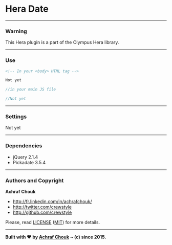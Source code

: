 # Hera Date

---

### Warning

This Hera plugin is a part of the Olympus Hera library.

---

### Use

````html
<!-- In your <body> HTML tag -->

Not yet
````

````javascript
//in your main JS file

//Not yet
````

---

### Settings

Not yet

---

### Dependencies

+ jQuery 2.1.4
+ Pickadate 3.5.4

---

### Authors and Copyright

**Achraf Chouk**

+ http://fr.linkedin.com/in/achrafchouk/
+ http://twitter.com/crewstyle
+ http://github.com/crewstyle

Please, read [LICENSE](https://github.com/crewstyle/OlympusHera/blob/master/LICENSE "LICENSE") ([MIT](http://opensource.org/licenses/MIT "MIT")) for more details.

---

**Built with ♥ by [Achraf Chouk](http://github.com/crewstyle "Achraf Chouk") ~ (c) since 2015.**
